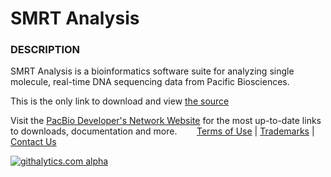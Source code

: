 SMRT Analysis
=============


### DESCRIPTION

SMRT Analysis is a bioinformatics software suite for analyzing single molecule, real-time DNA sequencing data from Pacific Biosciences.

This is the only link to download and view [the source](http://files.pacb.com/software/smrtanalysis/2.0.0/smrtanalysis-source.2.0.0.tgz)


Visit the [PacBio Developer's Network Website](http://pacbiodevnet.com) for the most up-to-date links to downloads, documentation and more.&nbsp;&nbsp;&nbsp;&nbsp;&nbsp;&nbsp;&nbsp; [Terms of Use](http://pacbiodevnet.com/Terms_of_Use.html) | [Trademarks](http://pacb.com/terms-of-use/index.html#trademarks) | [Contact Us](mailto:devnet@pacificbiosciences.com)




[![githalytics.com alpha](https://cruel-carlota.pagodabox.com/104b77caac44b82e52bce19ad64c9c0b "githalytics.com")](http://githalytics.com/github.com/PacificBiosciences)
